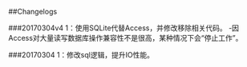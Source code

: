 ##Changelogs

###20170304v4
1：使用SQLite代替Access，并修改移除相关代码。
    -因Access对大量读写数据库操作兼容性不是很高，某种情况下会“停止工作”。

###20170304
1：修改sql逻辑，提升IO性能。